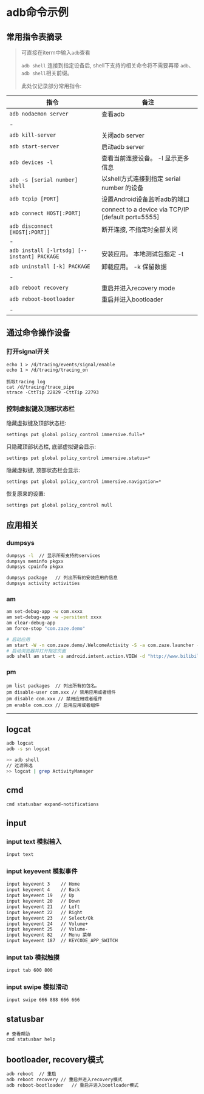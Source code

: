 # adb命令示例

## 常用指令表摘录

> 可直接在iterm中输入``adb``查看
>
> ``adb shell`` 连接到指定设备后, shell下支持的相关命令将不需要再带 ``adb``、``adb shell``相关前缀。
>
> 此处仅记录部分常用指令:

| 指令                                          | 备注                                               |
| --------------------------------------------- | -------------------------------------------------- |
| ``adb nodaemon server``                       | 查看adb                                            |
| -                                             |                                                    |
| ``adb kill-server``                           | 关闭adb server                                     |
| ``adb start-server``                          | 启动adb server                                     |
| ``adb devices -l``                            | 查看当前连接设备。 -l 显示更多信息                 |
| ``adb -s [serial number] shell``              | 以shell方式连接到指定 serial number 的设备         |
| ``adb tcpip [PORT]``                          | 设置Android设备监听adb的端口                       |
| ``adb connect HOST[:PORT]``                   | connect to a device via TCP/IP [default port=5555] |
| ``adb disconnect [HOST[:PORT]]``              | 断开连接, 不指定时全部关闭                         |
| -                                             |                                                    |
| ``adb install [-lrtsdg] [--instant] PACKAGE`` | 安装应用。 本地测试包指定 -t                       |
| ``adb uninstall [-k] PACKAGE``                | 卸载应用。 -k 保留数据                             |
| -                                             |                                                    |
| ``adb reboot recovery``                       | 重启并进入recovery mode                            |
| ``adb reboot-bootloader``                     | 重启并进入bootloader                               |
| -                                             |                                                    |

## 通过命令操作设备

### 打开signal开关

```shell
echo 1 > /d/tracing/events/signal/enable
echo 1 > /d/tracing/tracing_on

抓取tracing log
cat /d/tracing/trace_pipe
strace -CttTip 22829 -CttTip 22793
```

### 控制虚拟键及顶部状态栏

隐藏虚拟键及顶部状态栏:

```
settings put global policy_control immersive.full=*
```

只隐藏顶部状态栏, 底部虚拟键会显示:

```
settings put global policy_control immersive.status=*
```

隐藏虚拟键, 顶部状态栏会显示:

```
settings put global policy_control immersive.navigation=*
```

恢复原来的设置:

```
settings put global policy_control null
```





## 应用相关

### dumpsys
```bash
dumpsys -l  // 显示所有支持的services
dumpsys meminfo pkgxx
dumpsys cpuinfo pkgxx

dumpsys package   // 列出所有的安装应用的信息
dumpsys activity activities
```

### am

```bash
am set-debug-app -w com.xxxx
am set-debug-app -w -persitent xxxx
am clear-debug-app
am force-stop "com.zaze.demo"

# 启动应用
am start -W -n com.zaze.demo/.WelcomeActivity -S -a com.zaze.launcher -c android.intent.category.DEFAULT -f 0x10200000
# 启动浏览器并打开指定页面
adb shell am start -a android.intent.action.VIEW -d "http://www.bilibili.com"
```

### pm

```
pm list packages  // 列出所有的包名。
pm disable-user com.xxx // 禁用应用或者组件
pm disable com.xxx // 禁用应用或者组件
pm enable com.xxx // 启用应用或者组件
```

---

## logcat 

```bash
adb logcat
adb -s sn logcat
```

```bash
>> adb shell
// 过滤筛选
>> logcat | grep ActivityManager 
```



## cmd

```bash
cmd statusbar expand-notifications
```



## input

### input text 模拟输入
```bash
input text
```

### input keyevent 模拟事件
```bash
input keyevent 3    // Home
input keyevent 4    // Back
input keyevent 19   // Up
input keyevent 20   // Down
input keyevent 21   // Left
input keyevent 22   // Right
input keyevent 23   // Select/Ok
input keyevent 24   // Volume+
input keyevent 25   // Volume-
input keyevent 82   // Menu 菜单
input keyevent 187 	// KEYCODE_APP_SWITCH
```

### input tab 模拟触摸
```bash
input tab 600 800
```

### input swipe 模拟滑动

```bash
input swipe 666 888 666 666
```



## statusbar



```
# 查看帮助
cmd statusbar help

```





## bootloader, recovery模式

```bash
adb reboot  // 重启
adb reboot recovery // 重启并进入recovery模式
adb reboot-bootloader   // 重启并进入bootloader模式
```



[1]: http://static.zybuluo.com/zaze/53kqp387aoy6xdxryh1yk2lx/image_1e07q1jt011rt165c3cs1ao91tsr9.png
[2]: http://static.zybuluo.com/zaze/k8cyxkqs5eq1eb7vk63zfodg/image_1e07q380o1gjlqe1t83o501218m.png